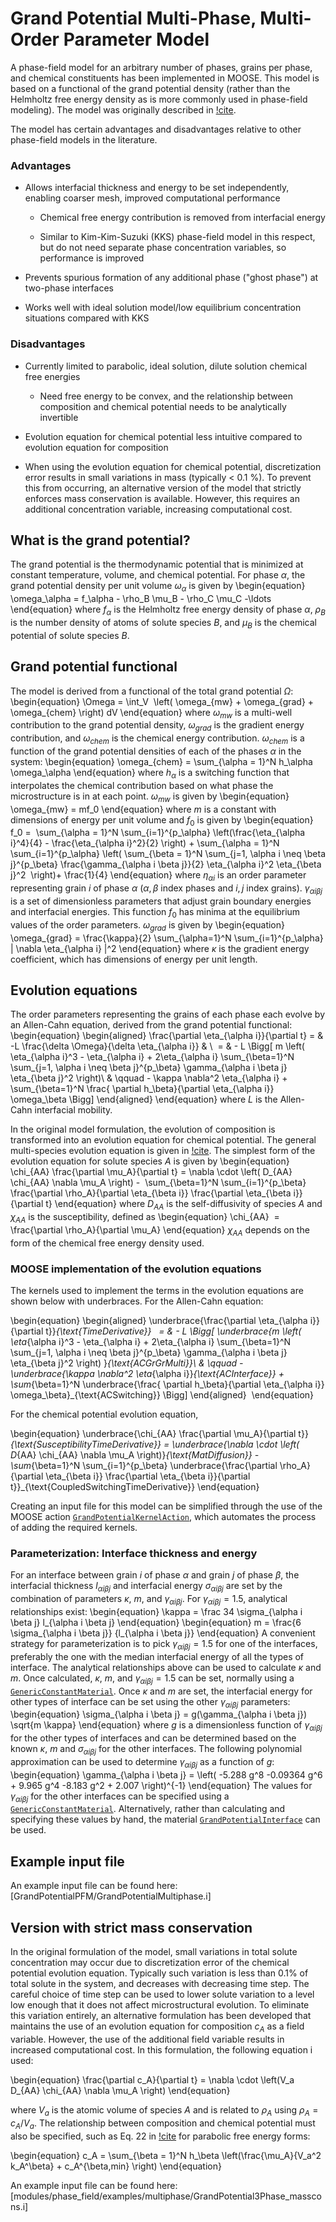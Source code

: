 # Grand Potential Multi-Phase, Multi-Order Parameter Model

A phase-field model for an arbitrary number of phases, grains per phase, and chemical constituents
has been implemented in MOOSE. This model is based on a functional of the grand potential density
(rather than the Helmholtz free energy density as is more commonly used in phase-field modeling). The model was originally described in [!cite](AagesenGP2018).

The model has certain advantages and disadvantages relative to other phase-field models in
the literature.

### Advantages

- Allows interfacial thickness and energy to be set independently, enabling coarser mesh, improved computational performance

  - Chemical free energy contribution is removed from interfacial energy

  - Similar to Kim-Kim-Suzuki (KKS) phase-field model in this respect, but do not need separate phase concentration variables, so performance is improved

- Prevents spurious formation of any additional phase ("ghost phase") at two-phase interfaces

- Works well with ideal solution model/low equilibrium concentration situations compared with KKS




### Disadvantages

- Currently limited to parabolic, ideal solution, dilute solution chemical free energies

  - Need free energy to be convex, and the relationship between composition and chemical potential needs to be analytically invertible

- Evolution equation for chemical potential less intuitive compared to evolution equation for composition

- When using the evolution equation for chemical potential, discretization error results in small variations in mass (typically < 0.1 %). To prevent this from occurring, an alternative version of the model that strictly enforces mass conservation is available. However, this requires an additional concentration variable, increasing computational cost.

## What is the grand potential?

The grand potential is the thermodynamic potential that is minimized at constant temperature, volume, and chemical potential. For phase $\alpha$, the grand potential density per unit volume $\omega_\alpha$ is given by
\begin{equation}
\omega_\alpha = f_\alpha - \rho_B \mu_B - \rho_C \mu_C -\ldots
\end{equation}
where $f_\alpha$ is the Helmholtz free energy density of phase $\alpha$, $\rho_B$ is the number density of atoms of solute species $B$, and $\mu_B$ is the chemical potential of solute species $B$.

## Grand potential functional

The model is derived from a functional of the total grand potential $\Omega$:
\begin{equation}
\Omega = \int_V  \left( \omega_{mw} + \omega_{grad} + \omega_{chem} \right) dV
\end{equation}
where $\omega_{mw}$ is a multi-well contribution to the grand potential density, $\omega_{grad}$ is the gradient energy contribution, and $\omega_{chem}$ is the chemical energy contribution. $\omega_{chem}$ is a function of the grand potential densities of each of the phases $\alpha$ in the system:
\begin{equation}
\omega_{chem} = \sum_{\alpha = 1}^N h_\alpha \omega_\alpha
\end{equation}
where $h_\alpha$ is a switching function that interpolates the chemical contribution based on what phase the microstructure is in at each point. $\omega_{mw}$ is given by
\begin{equation}
\omega_{mw} = mf_0
\end{equation}
where $m$ is a constant with dimensions of energy per unit volume and $f_0$ is given by
\begin{equation}
f_0 =  \sum_{\alpha = 1}^N \sum_{i=1}^{p_\alpha} \left(\frac{\eta_{\alpha i}^4}{4} - \frac{\eta_{\alpha i}^2}{2} \right) + \sum_{\alpha = 1}^N \sum_{i=1}^{p_\alpha} \left( \sum_{\beta = 1}^N \sum_{j=1, \alpha i \neq \beta j}^{p_\beta} \frac{\gamma_{\alpha i \beta j}}{2} \eta_{\alpha i}^2 \eta_{\beta j}^2  \right)+ \frac{1}{4}
\end{equation}
where $\eta_{\alpha i}$ is an order parameter representing grain $i$ of phase $\alpha$ ($\alpha, \beta$ index phases and $i,j$ index grains). $\gamma_{\alpha i \beta j}$ is a set of dimensionless parameters that adjust grain boundary energies and interfacial energies. This function $f_0$ has minima at the equilibrium values of the order parameters. $\omega_{grad}$ is given by
\begin{equation}
\omega_{grad} = \frac{\kappa}{2} \sum_{\alpha=1}^N \sum_{i=1}^{p_\alpha} | \nabla \eta_{\alpha i} |^2
\end{equation}
where $\kappa$ is the gradient energy coefficient, which has dimensions of energy per unit length.

## Evolution equations

The order parameters representing the grains of each phase each evolve by an Allen-Cahn equation, derived from the grand potential functional:
\begin{equation}
\begin{aligned}
\frac{\partial \eta_{\alpha i}}{\partial t} = & -L \frac{\delta \Omega}{\delta \eta_{\alpha i}} & \\
 = & - L \Bigg[ m \left( \eta_{\alpha i}^3 - \eta_{\alpha i} + 2\eta_{\alpha i} \sum_{\beta=1}^N \sum_{j=1, \alpha i \neq \beta j}^{p_\beta} \gamma_{\alpha i \beta j}   \eta_{\beta j}^2 \right)\\
& \qquad - \kappa \nabla^2 \eta_{\alpha i} + \sum_{\beta=1}^N \frac{ \partial h_\beta}{\partial \eta_{\alpha i}} \omega_\beta \Bigg]
\end{aligned}
\end{equation}
where $L$ is the Allen-Cahn interfacial mobility.

In the original model formulation, the evolution of composition is transformed into an evolution equation for chemical potential. The general multi-species evolution equation is given in [!cite](AagesenGP2018). The simplest form of the evolution equation for solute species $A$ is given by
\begin{equation}
\chi_{AA} \frac{\partial \mu_A}{\partial t} = \nabla \cdot \left( D_{AA} \chi_{AA} \nabla \mu_A \right) -  \sum_{\beta=1}^N \sum_{i=1}^{p_\beta} \frac{\partial \rho_A}{\partial \eta_{\beta i}} \frac{\partial \eta_{\beta i}}{\partial t}
\end{equation}
where $D_{AA}$ is the self-diffusivity of species $A$ and $\chi_{AA}$ is the susceptibility, defined as
\begin{equation}
\chi_{AA}  = \frac{\partial \rho_A}{\partial \mu_A}
\end{equation}
$\chi_{AA}$ depends on the form of the chemical free energy density used.

### MOOSE implementation of the evolution equations

The kernels used to implement the terms in the evolution equations are shown below with underbraces. For the Allen-Cahn equation:

\begin{equation}
\begin{aligned}
\underbrace{\frac{\partial \eta_{\alpha i}}{\partial t}}_{\text{TimeDerivative}} 
 = & - L \Bigg[ \underbrace{m \left( \eta_{\alpha i}^3 - \eta_{\alpha i} + 2\eta_{\alpha i} \sum_{\beta=1}^N \sum_{j=1, \alpha i \neq \beta j}^{p_\beta} \gamma_{\alpha i \beta j}   \eta_{\beta j}^2 \right) }_{\text{ACGrGrMulti}}\\
& \qquad - \underbrace{\kappa \nabla^2 \eta_{\alpha i}}_{\text{ACInterface}} + \sum_{\beta=1}^N \underbrace{\frac{ \partial h_\beta}{\partial \eta_{\alpha i}} \omega_\beta}_{\text{ACSwitching}} \Bigg]
\end{aligned} 
\end{equation}

For the chemical potential evolution equation,

\begin{equation}
\underbrace{\chi_{AA} \frac{\partial \mu_A}{\partial t}}_{\text{SusceptibilityTimeDerivative}} = \underbrace{\nabla \cdot \left( D_{AA} \chi_{AA} \nabla \mu_A \right)}_{\text{MatDiffusion}} -  \sum_{\beta=1}^N \sum_{i=1}^{p_\beta} \underbrace{\frac{\partial \rho_A}{\partial \eta_{\beta i}} \frac{\partial \eta_{\beta i}}{\partial t}}_{\text{CoupledSwitchingTimeDerivative}}
\end{equation}

Creating an input file for this model can be simplified through the use of the MOOSE action [`GrandPotentialKernelAction`](/GrandPotentialKernelAction.md), which automates the process of adding the required kernels.

### Parameterization: Interface thickness and energy

For an interface between grain $i$ of phase $\alpha$ and grain $j$ of phase $\beta$, the interfacial thickness $l_{\alpha i \beta j}$ and interfacial energy $\sigma_{\alpha i \beta j}$ are set by the combination of parameters $\kappa$, $m$, and $\gamma_{\alpha i \beta j}$. For $\gamma_{\alpha i \beta j} = 1.5$, analytical relationships exist:
\begin{equation}
\kappa = \frac 34 \sigma_{\alpha i \beta j} l_{\alpha i \beta j}
\end{equation}
\begin{equation}
m = \frac{6 \sigma_{\alpha i \beta j}} {l_{\alpha i \beta j}}
\end{equation}
A convenient strategy for parameterization is to pick $\gamma_{\alpha i \beta j} = 1.5$ for one of the interfaces, preferably the one with the median interfacial energy of all the types of interface. The analytical relationships above can be used to calculate $\kappa$ and $m$. Once calculated, $\kappa$, $m$, and $\gamma_{\alpha i \beta j} = 1.5$ can be set, normally using a [`GenericConstantMaterial`](/GenericConstantMaterial.md). Once $\kappa$ and $m$ are set, the interfacial energy for other types of interface can be set using the other $\gamma_{\alpha i \beta j}$ parameters:
\begin{equation}
\sigma_{\alpha i \beta j} = g(\gamma_{\alpha i \beta j}) \sqrt{m \kappa}
\end{equation}
where $g$ is  a dimensionless function of $\gamma_{\alpha i \beta j}$ for the other types of interfaces and can be determined based on the known $\kappa$, $m$ and $\sigma_{\alpha i \beta j}$ for the other interfaces. The following polynomial approximation can be used to determine $\gamma_{\alpha i \beta j}$ as a function of $g$:
\begin{equation}
\gamma_{\alpha i \beta j} = \left( -5.288 g^8 -0.09364 g^6 + 9.965 g^4 -8.183 g^2 + 2.007 \right)^{-1}
\end{equation}
The values for $\gamma_{\alpha i \beta j}$ for the other interfaces can be specified using a [`GenericConstantMaterial`](/GenericConstantMaterial.md). Alternatively, rather than calculating and specifying these values by hand, the material [`GrandPotentialInterface`](/GrandPotentialInterface.md) can be used.

## Example input file

An example input file can be found here:
[GrandPotentialPFM/GrandPotentialMultiphase.i]

## Version with strict mass conservation

In the original formulation of the model, small variations in total solute concentration may occur due to discretization error of the chemical potential evolution equation. Typically such variation is less than 0.1% of total solute in the system, and decreases with decreasing time step. The careful choice of time step can be used to lower solute variation to a level low enough that it does not affect microstructural evolution. To eliminate this variation entirely, an alternative formulation has been developed that maintains the use of an evolution equation for composition $c_A$ as a field variable. However, the use of the additional field variable results in increased computational cost. In this formulation, the following equation i used:

\begin{equation}
\frac{\partial c_A}{\partial t} = \nabla \cdot \left(V_a D_{AA} \chi_{AA} \nabla \mu_A \right)
\end{equation}

where $V_a$ is the atomic volume of species $A$ and is related to $\rho_A$ using $\rho_A = c_A / V_a$. The relationship between composition and chemical potential must also be specified, such as Eq. 22 in [!cite](AagesenGP2018) for parabolic free energy forms:

\begin{equation}
c_A = \sum_{\beta = 1}^N h_\beta \left(\frac{\mu_A}{V_a^2 k_A^\beta} + c_A^{\beta,min} \right)
\end{equation}

An example input file can be found here:
[modules/phase_field/examples/multiphase/GrandPotential3Phase_masscons.i]
